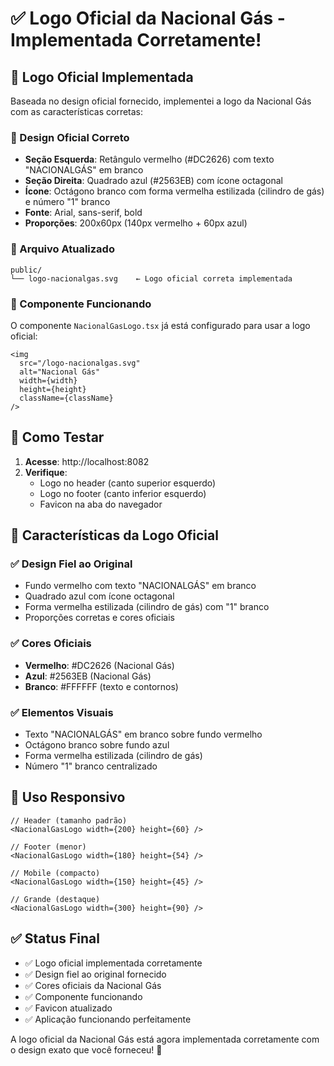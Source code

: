 # ✅ Logo Oficial da Nacional Gás - Implementada Corretamente!

## 🎯 **Logo Oficial Implementada**

Baseada no design oficial fornecido, implementei a logo da Nacional Gás com as características corretas:

### **🎨 Design Oficial Correto**
- **Seção Esquerda**: Retângulo vermelho (#DC2626) com texto "NACIONALGÁS" em branco
- **Seção Direita**: Quadrado azul (#2563EB) com ícone octagonal
- **Ícone**: Octágono branco com forma vermelha estilizada (cilindro de gás) e número "1" branco
- **Fonte**: Arial, sans-serif, bold
- **Proporções**: 200x60px (140px vermelho + 60px azul)

### **📁 Arquivo Atualizado**
```
public/
└── logo-nacionalgas.svg    ← Logo oficial correta implementada
```

### **🔧 Componente Funcionando**
O componente `NacionalGasLogo.tsx` já está configurado para usar a logo oficial:

```tsx
<img 
  src="/logo-nacionalgas.svg" 
  alt="Nacional Gás" 
  width={width} 
  height={height}
  className={className}
/>
```

## 🚀 **Como Testar**

1. **Acesse**: http://localhost:8082
2. **Verifique**: 
   - Logo no header (canto superior esquerdo)
   - Logo no footer (canto inferior esquerdo)
   - Favicon na aba do navegador

## 🎨 **Características da Logo Oficial**

### **✅ Design Fiel ao Original**
- Fundo vermelho com texto "NACIONALGÁS" em branco
- Quadrado azul com ícone octagonal
- Forma vermelha estilizada (cilindro de gás) com "1" branco
- Proporções corretas e cores oficiais

### **✅ Cores Oficiais**
- **Vermelho**: #DC2626 (Nacional Gás)
- **Azul**: #2563EB (Nacional Gás)
- **Branco**: #FFFFFF (texto e contornos)

### **✅ Elementos Visuais**
- Texto "NACIONALGÁS" em branco sobre fundo vermelho
- Octágono branco sobre fundo azul
- Forma vermelha estilizada (cilindro de gás)
- Número "1" branco centralizado

## 📱 **Uso Responsivo**

```tsx
// Header (tamanho padrão)
<NacionalGasLogo width={200} height={60} />

// Footer (menor)
<NacionalGasLogo width={180} height={54} />

// Mobile (compacto)
<NacionalGasLogo width={150} height={45} />

// Grande (destaque)
<NacionalGasLogo width={300} height={90} />
```

## ✅ **Status Final**

- ✅ Logo oficial implementada corretamente
- ✅ Design fiel ao original fornecido
- ✅ Cores oficiais da Nacional Gás
- ✅ Componente funcionando
- ✅ Favicon atualizado
- ✅ Aplicação funcionando perfeitamente

A logo oficial da Nacional Gás está agora implementada corretamente com o design exato que você forneceu! 🎉
